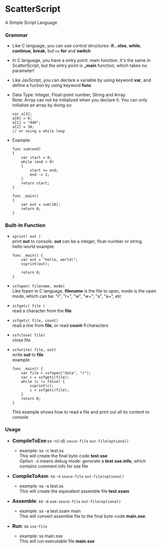 ScatterScript
=============

A Simple Script Language


### Grammar

- Like C language, you can use control structures: **if...else**, **while**, **continue**, **break**, but `no` **for** and **switch**

- In C language, you have a entry point: main function. It's the same in ScatterScript, but the entry point is **_main** function, which takes no parameter!

- Like JavScript, you can declare a variable by using keyword **var**, and define a fuction by using keyword **func**

- Data Type: Integer, Float-point number, String and Array  
Note: Array can not be initialized when you declare it. You can only initialize an array by doing so:
  ```
  var a[3];
  a[0] = 0;
  a[1] = "ddd";
  a[2] = 34;  
  // or using a while loop
  ```

- Example:
  ```
  func sum(end)
  {
	  var start = 0;
	  while (end > 0)
	  {
		  start += end;
		  end -= 1;
	  }
	  return start;
  }

  func _main()
  {
	  var out = sum(10);
	  return 0;
  }
  ```

### Built-In Function

- `sprint( out )`  
print **out** to console. **out** can be a integer, float-number or string.  
hello-world example:
    ```
    func _main() {
        var out = "hello, world!";
        ssprint(out);

        return 0;
    }
    ```
- `ssfopen( filename, mode)`   
Like fopen in C language, **filename** is the file to open, mode is the open mode, which can be: "r", "r+", "w", "w+", "a", "a+", etc
- `ssfgetc( file )`  
read a character from the **file**  
- `ssfgets( file, count)`  
read a line from **file**, or read **count-1** characters  
- `ssfclose( file)`  
close file  
- `ssfwrite( file, out)`  
write **out** to **file**  
 example:
    ```
    func _main() {
        var file = ssfopen("data", "r");
        var c = ssfgetc(file);
        while (c != false) {
            ssprint(c);
            c = ssfgetc(file);
        }
        return 0;
    }
    ```
    
    This example shows how to read a file and print out all its content to console

### Usage

- **<span style="font-size:16px">CompileToExe</span>**:ss -c(-d) `souce-file` `out-file(optional)`
  + example: ss -c test.ss  
This will create the final byte-code **test.sse**  
Option `-d` means debug mode: generate a **test.sse.info**, which contains comment info for sse file

- **<span style="font-size:16px">CompileToAsm</span>**: ss -s `souce-file` `out-file(optional)`
  + example: ss -s test.ss  
This will create the equivalent assemble file **test.ssam**

- **<span style="font-size:16px">Assemble</span>**: ss -a `asm-souce-file` `out-file(optional)`
  + example: ss -a test.ssam main  
This will convert assemble file to the final byte-code **main.sse**. 


- **<span style="font-size:16px">Run</span>**: ss `sse-file`
  + example:  ss main.sse   
This will run executable file **main.sse**